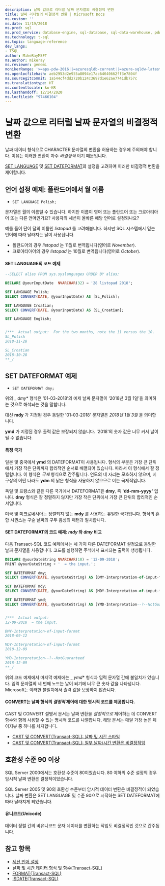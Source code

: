 ```yaml
---
description: 날짜 값으로 리터럴 날짜 문자열의 비결정적 변환
title: 날짜 리터럴의 비결정적 변환 | Microsoft Docs
ms.custom: ''
ms.date: 11/19/2018
ms.prod: sql
ms.prod_service: database-engine, sql-database, sql-data-warehouse, pdw
ms.technology: t-sql
ms.topic: language-reference
dev_langs:
- TSQL
author: MikeRayMSFT
ms.author: mikeray
ms.reviewer: genemi
monikerRange: '>=aps-pdw-2016||=azuresqldb-current||=azure-sqldw-latest||>=sql-server-2016||>=sql-server-linux-2017||=azuresqldb-mi-current'
ms.openlocfilehash: aeb2953d2e955a8094e17ac64040662ff3e7804f
ms.sourcegitcommit: 1a544cf4dd2720b124c3697d1e62ae7741db757c
ms.translationtype: HT
ms.contentlocale: ko-KR
ms.lasthandoff: 12/14/2020
ms.locfileid: "97466104"
---
```

# <a name="nondeterministic-conversion-of-literal-date-strings-into-date-values"></a>날짜 값으로 리터럴 날짜 문자열의 비결정적 변환

날짜 데이터 형식으로 CHARACTER 문자열의 변환을 허용하는 경우에 주의해야 합니다. 이유는 이러한 변환이 자주 _비결정적_ 이기 때문입니다.

[SET LANGUAGE](../statements/set-language-transact-sql.md) 및 [SET DATEFORMAT](../statements/set-dateformat-transact-sql.md)의 설정을 고려하여 이러한 비결정적 변환을 제어합니다.



## <a name="set-language-example-month-name-in-polish"></a>언어 설정 예제: 폴란드어에서 월 이름

- `SET LANGUAGE Polish;`

문자열은 월의 이름일 수 있습니다. 하지만 이름이 영어 또는 폴란드어 또는 크로아티아어 또는 다른 언어인가요? 사용자의 세션이 올바른 해당 언어로 설정되나요?

예를 들어 단어 달의 이름인 _listopad_ 를 고려해봅니다. 하지만 SQL 시스템에서 믿는 언어에 따라 달라지는 달이 사용됩니다.
- 폴란드어의 경우 _listopad_ 는 11월로 변역됩니다(영어로 _November_).
- 크로아티아어의 경우 _listopad_ 는 10월로 변역됩니다(영어로 _October_).

#### <a name="code-example-of-set-language"></a>SET LANGUAGE의 코드 예제

```sql
--SELECT alias FROM sys.syslanguages ORDER BY alias;

DECLARE @yourInputDate  NVARCHAR(32) = '28 listopad 2018';

SET LANGUAGE Polish;
SELECT CONVERT(DATE, @yourInputDate) AS [SL_Polish];

SET LANGUAGE Croatian;
SELECT CONVERT(DATE, @yourInputDate) AS [SL_Croatian];

SET LANGUAGE English;


/***  Actual output:  For the two months, note the 11 versus the 10.
SL_Polish
2018-11-28

SL_Croatian
2018-10-28
**_/
```



## <a name="set-dateformat-example"></a>SET DATEFORMAT 예제

- `SET DATEFORMAT dmy;`

위의 _ *dmy** 형식은 ‘01-03-2018’의 예제 날짜 문자열이 ‘2018년 3월 1일’을 의미하는 것으로 해석되는 것을 말합니다.

대신 **mdy** 가 지정된 경우 동일한 '01-03-2018' 문자열은 _2018년 1월 3일_ 을 의미합니다.

**ymd** 가 지정된 경우 출력 값은 보장되지 않습니다. '2018'의 숫자 값은 너무 커서 날이 될 수 없습니다.
<!--
The preceding claim of "no guarantee" might be incorrect, in the minds of the SQL query engine Developer team?
-->

#### <a name="specific-countries"></a>특정 국가

일본 및 중국에서 **ymd** 의 DATEFORMAT이 사용됩니다. 형식의 부분은 가장 큰 단위에서 가장 작은 단위까지 합리적인 순서로 배열되어 있습니다. 따라서 이 형식에서 잘 정렬합니다. 이 형식은 _국제_ 형식으로 간주됩니다. 연도의 네 자리는 모호하지 않으며, 지구상의 어떤 나라도 **ydm** 의 낡은 형식을 사용하지 않으므로 이는 국제적입니다.

독일 및 프랑스와 같은 다른 국가에서 DATEFORMAT은 **dmy**, 즉 **'dd-mm-yyyy'** 입니다. **dmy** 형식은 잘 정렬하지 않지만 가장 작은 단위에서 가장 큰 단위의 합리적인 순서입니다.

미국 및 미크로네시아는 정렬되지 않는 **mdy** 를 사용하는 유일한 국가입니다. 형식의 혼합 시퀀스는 구술 날짜의 구두 음성의 패턴과 일치합니다.

#### <a name="code-example-of-set-dateformat-mdy-versus-dmy"></a>SET DATEFORMAT의 코드 예제: *mdy* 와 *dmy* 비교

다음 Transact-SQL 코드 예제에서는 세 가지 다른 DATEFORMAT 설정으로 동일한 날짜 문자열을 사용합니다. 코드를 실행하면 주석에서 표시되는 출력이 생성됩니다.

```sql
DECLARE @yourDateString NVARCHAR(10) = '12-09-2018';
PRINT @yourDateString + '  = the input.';

SET DATEFORMAT dmy;
SELECT CONVERT(DATE, @yourDateString) AS [DMY-Interpretation-of-input-format];

SET DATEFORMAT mdy;
SELECT CONVERT(DATE, @yourDateString) AS [MDY-Interpretation-of-input-format];

SET DATEFORMAT ymd;
SELECT CONVERT(DATE, @yourDateString) AS [YMD-Interpretation--?--NotGuaranteed];


/***  Actual output:
12-09-2018  = the input.

DMY-Interpretation-of-input-format
2018-09-12

MDY-Interpretation-of-input-format
2018-12-09

YMD-Interpretation--?--NotGuaranteed
2018-12-09
**_/
```

위의 코드 예제에서 마지막 예제에는 _ *ymd** 형식과 입력 문자열 간에 불일치가 있습니다. 입력 문자열의 세 번째 노드는 날이 되기에 너무 큰 숫자 값을 나타냅니다. Microsoft는 이러한 불일치에서 출력 값을 보장하지 않습니다.

#### <a name="convert-offers-explicit-codes-for-_deterministic_-control-of-date-formats"></a>CONVERT는 날짜 형식의 _결정적_ 제어에 대한 명시적 코드를 제공합니다.

CAST 및 CONVERT 설명서 문서는 날짜 변환을 _결정적으로_ 제어하는 데 CONVERT 함수와 함께 사용할 수 있는 명시적 코드를 나열합니다. 해당 문서는 매달 가장 높은 페이지뷰 중 하나를 차지합니다.

- [CAST 및 CONVERT(Transact-SQL): 날짜 및 시간 스타일](../functions/cast-and-convert-transact-sql.md#date-and-time-styles)
- [CAST 및 CONVERT(Transact-SQL): 일부 날짜/시간 변환은 비결정적임](../functions/cast-and-convert-transact-sql.md#certain-datetime-conversions-are-nondeterministic)



## <a name="compatibility-level-90-and-above"></a>호환성 수준 90 이상

SQL Server 2000에서는 호환성 수준이 80이었습니다. 80 이하의 수준 설정의 경우 암시적 날짜 변환은 결정적이었습니다.

SQL Server 2005 및 90의 호환성 수준부터 암시적 데이터 변환은 비결정적이 되었습니다. 날짜 변환은 SET LANGUAGE 및 수준 90으로 시작하는 SET DATEFORMAT에 따라 달라지게 되었습니다.

#### <a name="unicode"></a>유니코드(Unicode)

<!-- The next live sentence needs an explanatory example!  N'somethingHere?'.
-->
데이터 정렬 간의 비유니코드 문자 데이터를 변환하는 작업도 비결정적인 것으로 간주됩니다.



## <a name="see-also"></a>참고 항목

- [세션 언어 설정](../../relational-databases/collations/set-a-session-language.md)
- [날짜 및 시간 데이터 형식 및 함수(Transact-SQL)](../functions/date-and-time-data-types-and-functions-transact-sql.md)
- [FORMAT(Transact-SQL)](../functions/format-transact-sql.md)
- [ISDATE(Transact-SQL)](../functions/isdate-transact-sql.md)



<!--
This new article is linked-to by the following articles (at least initially on 2018/11/19).....
...
* docs/relational-databases/views/create-indexed-views.md
* docs/relational-databases/indexes/indexes-on-computed-columns.md
* docs/t-sql/functions/cast-and-convert-transact-sql.md
...
As a reaction to public PR 1279, this approach of creating a new article to link to is a better alternative than a docs/includes/ approach.
GeneMi (MightyPen), 2018/11/19
-->

